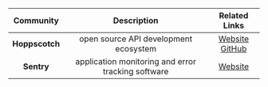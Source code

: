 | Community     | Description | Related Links     |
|   :----:   |    :----:   |   :----:   |
|**Hoppscotch**|open source API development ecosystem|[Website](https://hoppscotch.io/) <br>[GitHub](https://github.com/hoppscotch)|
|**Sentry**|application monitoring and error tracking software|[Website](https://sentry.io)|
